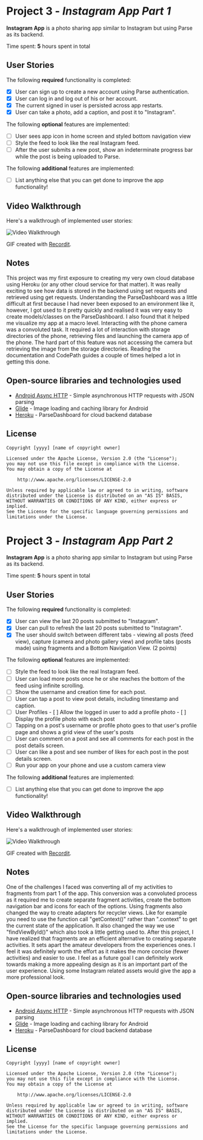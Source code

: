 # Project 3 - *Instagram App Part 1*

**Instagram App** is a photo sharing app similar to Instagram but using Parse as its backend.

Time spent: **5** hours spent in total

## User Stories

The following **required** functionality is completed:

- [x] User can sign up to create a new account using Parse authentication.
- [x] User can log in and log out of his or her account.
- [x] The current signed in user is persisted across app restarts.
- [x] User can take a photo, add a caption, and post it to "Instagram".

The following **optional** features are implemented:

- [ ] User sees app icon in home screen and styled bottom navigation view
- [ ] Style the feed to look like the real Instagram feed.
- [ ] After the user submits a new post, show an indeterminate progress bar while the post is being uploaded to Parse.

The following **additional** features are implemented:

- [ ] List anything else that you can get done to improve the app functionality!

## Video Walkthrough

Here's a walkthrough of implemented user stories:

<img src='https://github.com/DevPopat/InstaAppPart2/blob/master/walkthrough-1.gif' title='Video Walkthrough' width='' alt='Video Walkthrough' />

GIF created with [Recordit](https://recordit.co).

## Notes

This project was my first exposure to creating my very own cloud database using Heroku (or any other cloud service for that matter). It was really exciting to see how data is stored in the backend using set requests and retrieved using get requests. Understanding the ParseDashboard was a little difficult at first because I had never been exposed to an environment like it, however, I got used to it pretty quickly and realised it was very easy to create models/classes on the ParseDashboard. I also found that it helped me visualize my app at a macro level.
Interacting with the phone camera was a convoluted task. It required a lot of interaction with storage directories of the phone, retrieving files and launching the camera app of the phone. The hard part of this feature was not accessing the camera but retrieving the image from the storage directories. Reading the documentation and CodePath guides a couple of times helped a lot in getting this done.
## Open-source libraries and technologies used

- [Android Async HTTP](https://github.com/codepath/CPAsyncHttpClient) - Simple asynchronous HTTP requests with JSON parsing
- [Glide](https://github.com/bumptech/glide) - Image loading and caching library for Android
- [Heroku](https://www.heroku.com/) - ParseDashboard for cloud backend database


## License

    Copyright [yyyy] [name of copyright owner]

    Licensed under the Apache License, Version 2.0 (the "License");
    you may not use this file except in compliance with the License.
    You may obtain a copy of the License at

        http://www.apache.org/licenses/LICENSE-2.0

    Unless required by applicable law or agreed to in writing, software
    distributed under the License is distributed on an "AS IS" BASIS,
    WITHOUT WARRANTIES OR CONDITIONS OF ANY KIND, either express or implied.
    See the License for the specific language governing permissions and
    limitations under the License.


# Project 3 - *Instagram App Part 2*

**Instagram App** is a photo sharing app similar to Instagram but using Parse as its backend.

Time spent: **5** hours spent in total

## User Stories

The following **required** functionality is completed:

- [x] User can view the last 20 posts submitted to "Instagram".
- [x] User can pull to refresh the last 20 posts submitted to "Instagram".
- [x] The user should switch between different tabs - viewing all posts (feed view), capture (camera and photo gallery view) and profile tabs (posts made) using fragments and a Bottom Navigation View. (2 points)

The following **optional** features are implemented:

- [ ] Style the feed to look like the real Instagram feed.
- [ ] User can load more posts once he or she reaches the bottom of the feed using infinite scrolling.
- [ ] Show the username and creation time for each post.
- [ ] User can tap a post to view post details, including timestamp and caption.
- [ ] User Profiles
      - [ ] Allow the logged in user to add a profile photo
      - [ ] Display the profile photo with each post
- [ ] Tapping on a post's username or profile photo goes to that user's profile page and shows a grid view of the user's posts
- [ ] User can comment on a post and see all comments for each post in the post details screen.
- [ ] User can like a post and see number of likes for each post in the post details screen.
- [ ] Run your app on your phone and use a custom camera view

The following **additional** features are implemented:

- [ ] List anything else that you can get done to improve the app functionality!

## Video Walkthrough

Here's a walkthrough of implemented user stories:

<img src='https://github.com/DevPopat/InstaAppPart2/blob/master/07klmOl2rT.gif' title='Video Walkthrough' width='' alt='Video Walkthrough' />

GIF created with [Recordit](https://recordit.co).

## Notes

One of the challenges I faced was converting all of my activities to fragments from part 1 of the app. This conversion was a convoluted process as it required me to create separate fragment activities, create the bottom navigation bar and icons for each of the options. Using fragments also changed the way to create adapters for recycler views. Like for example you need to use the function call "getContext()" rather than ".context" to get the current state of the application. It also changed the way we use "findViewById()" which also took a little getting used to. After this project, I have realized that fragments are an efficient alternative to creating separate activities. It sets apart the amateur developers from the experiences ones. I feel it was definitely worth the effort as it makes the more concise (fewer activities) and easier to use.
I feel as a future goal I can definitely work towards making a more appealing design as it is an important part of the user experience. Using some Instagram related assets would give the app a more professional look.
## Open-source libraries and technologies used

- [Android Async HTTP](https://github.com/codepath/CPAsyncHttpClient) - Simple asynchronous HTTP requests with JSON parsing
- [Glide](https://github.com/bumptech/glide) - Image loading and caching library for Android
- [Heroku](https://www.heroku.com/) - ParseDashboard for cloud backend database


## License

    Copyright [yyyy] [name of copyright owner]

    Licensed under the Apache License, Version 2.0 (the "License");
    you may not use this file except in compliance with the License.
    You may obtain a copy of the License at

        http://www.apache.org/licenses/LICENSE-2.0

    Unless required by applicable law or agreed to in writing, software
    distributed under the License is distributed on an "AS IS" BASIS,
    WITHOUT WARRANTIES OR CONDITIONS OF ANY KIND, either express or implied.
    See the License for the specific language governing permissions and
    limitations under the License.
